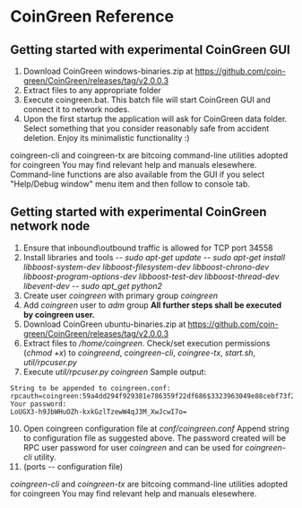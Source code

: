 # CoinGreen Reference

## Getting started with experimental CoinGreen GUI

1. Download CoinGreen windows-binaries.zip at https://github.com/coin-green/CoinGreen/releases/tag/v2.0.0.3
2. Extract files to any appropriate folder
3. Execute coingreen.bat. This batch file will start CoinGreen GUI and connect it to network nodes.
4. Upon the first startup the application will ask for CoinGreen data folder.  Select something that you consider reasonably safe from accident deletion.
Enjoy its minimalistic functionality :)

coingreen-cli and coingreen-tx are bitcoing command-line utilities adopted for coingreen
You may find relevant help and manuals elesewhere.
Command-line functions are also available from the GUI if you select "Help/Debug window" menu item and then follow to console tab.

## Getting started with experimental CoinGreen network node

1. Ensure that inbound\outbound traffic is allowed for TCP port 34558
2. Install libraries and tools
    -- _sudo apt-get update_
    -- _sudo apt-get install libboost-system-dev libboost-filesystem-dev libboost-chrono-dev libboost-program-options-dev libboost-test-dev libboost-thread-dev libevent-dev_
    -- _sudo apt_get python2_
4. Create user _coingreen_ with primary group _coingreen_  
6. Add _coingreen_ user to _adm_ group
**All further steps shall be executed by coingreen user.**
7. Download CoinGreen ubuntu-binaries.zip at https://github.com/coin-green/CoinGreen/releases/tag/v2.0.0.3
8. Extract files to _/home/coingreen_. 
Check/set execution permissions (_chmod +x_) to _coingreend_, _coingreen-cli_, _coingree-tx_, _start.sh_, _util/rpcuser.py_
9. Execute _util/rpcuser.py coingreen_ 
Sample output:
```
String to be appended to coingreen.conf:
rpcauth=coingreen:59a4dd294f929381e786359f22df686$3323963049e88cebf73f2458efa2c3a4287d2299e5efb7f162417b2116960a33
Your password:
LoUGX3-h9JbWHuOZh-kxkGzlTzewW4qJ3M_XwJcwI7o=
```
10. Open coingreen configuration file at _conf/coingreen.conf_
Append string to configuration file as suggested above.
The password created will be RPC user password for user _coingreen_ and can be used for _coingreen-cli_ utility.
10.   (ports -- configuration file)

_coingreen-cli_ and _coingreen-tx_ are bitcoing command-line utilities adopted for coingreen
You may find relevant help and manuals elesewhere.
